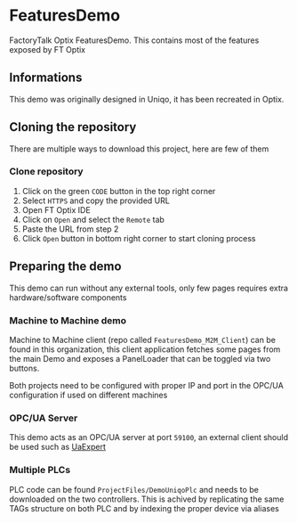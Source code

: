 # FeaturesDemo
FactoryTalk Optix FeaturesDemo. This contains most of the features exposed by FT Optix

## Informations
This demo was originally designed in Uniqo, it has been recreated in Optix.

## Cloning the repository
There are multiple ways to download this project, here are few of them

### Clone repository
1. Click on the green `CODE` button in the top right corner
2. Select `HTTPS` and copy the provided URL
3. Open FT Optix IDE
4. Click on `Open` and select the `Remote` tab
5. Paste the URL from step 2
6. Click `Open` button in bottom right corner to start cloning process

## Preparing the demo
This demo can run without any external tools, only few pages requires extra hardware/software components

### Machine to Machine demo
Machine to Machine client (repo called `FeaturesDemo_M2M_Client`) can be found in this organization, this client application fetches some pages from the main Demo and exposes a PanelLoader that can be toggled via two buttons.

Both projects need to be configured with proper IP and port in the OPC/UA configuration if used on different machines

### OPC/UA Server
This demo acts as an OPC/UA server at port `59100`, an external client should be used such as [UaExpert](https://www.unified-automation.com/products/development-tools/uaexpert.html)

### Multiple PLCs
PLC code can be found `ProjectFiles/DemoUniqoPlc` and needs to be downloaded on the two controllers. This is achived by replicating the same TAGs structure on both PLC and by indexing the proper device via aliases
